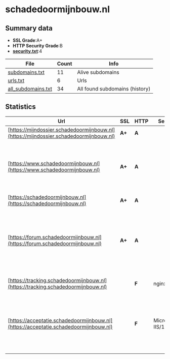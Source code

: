 

# schadedoormijnbouw.nl
## Summary data


 - **SSL Grade**:A+
 - **HTTP Security Grade**:B
 - **[security.txt](https://www.digitaleoverheid.nl/nieuws/standaard-security-txt-nu-verplicht-voor-overheid/)**:4


| File       | Count | Info |
|------------|-------|------|
|[subdomains.txt](/data/schadedoormijnbouw.nl/subdomains.txt)|11|Alive subdomains|
|[urls.txt](/data/schadedoormijnbouw.nl/urls.txt)|6|Urls|
|[all_subdomains.txt](/data/schadedoormijnbouw.nl/all_subdomains.txt)|34|All found subdomains (history)|


## Statistics


| Url | SSL | HTTP | Server | Cookie | HSTS | CORS | CTO | CSP | XFO | XXP | RP |FP| Tech |Title |
|--------|-------|-------|------|------|------|------|------|------|------|------|------|------|------|------|
|[https://mijndossier.schadedoormijnbouw.nl](https://mijndossier.schadedoormijnbouw.nl)| **A+**| **A**||:white_check_mark: |:white_check_mark: | | |:warning: | :white_check_mark: | :white_check_mark: | :white_check_mark: | |HSTS Java||
|[https://www.schadedoormijnbouw.nl](https://www.schadedoormijnbouw.nl)| **A+**| **A**|| |:white_check_mark: | | |:warning: | | :white_check_mark: | :white_check_mark: | |Azure Azure Edge Network Azure Front Door HSTS|Dit is de websit...|
|[https://schadedoormijnbouw.nl](https://schadedoormijnbouw.nl)| **A+**| **A**|| |:white_check_mark: | | |:warning: | | :white_check_mark: | :white_check_mark: | |HSTS|Document Moved|
|[https://forum.schadedoormijnbouw.nl](https://forum.schadedoormijnbouw.nl)| **A+**| **A**||:white_check_mark: |:white_check_mark: | | |:warning: | | :white_check_mark: | :white_check_mark: | |Azure Azure Edge Network Azure Front Door HSTS Microsoft ASP.NET|Forums|
|[https://tracking.schadedoormijnbouw.nl](https://tracking.schadedoormijnbouw.nl)| | **F**|nginx| | | | | | | | :white_check_mark: | |HSTS Nginx PHP||
|[https://acceptatie.schadedoormijnbouw.nl](https://acceptatie.schadedoormijnbouw.nl)| | **F**|Microsoft-IIS/10.0| | | | | | | | :white_check_mark: | |Azure Edge Network HSTS IIS:10.0 Microsoft ASP.NET Windows Server||

